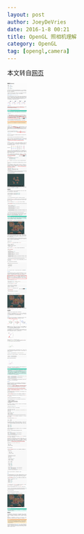 ```yaml
---
layout: post
author: JoeyDeVries
date: 2016-1-8 00:21
title: OpenGL 照相机理解
category: OpenGL
tag: [opengl,camera]
---
```


本文转自[网页](http://learnopengl-cn.readthedocs.org/zh/latest/01%20Getting%20started/09%20Camera/)

<!-- more -->

![OpenGL Camera](/public/img/opengl/opengl_camera.png)
